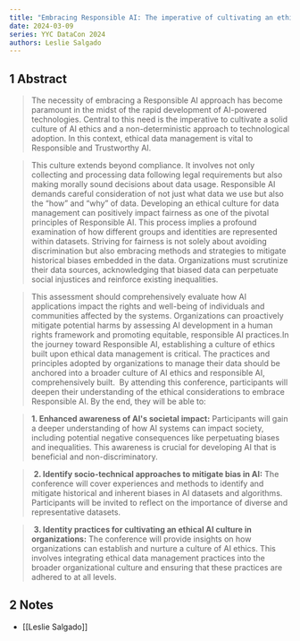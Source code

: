 ```yaml
---
title: "Embracing Responsible AI: The imperative of cultivating an ethical data culture"
date: 2024-03-09
series: YYC DataCon 2024
authors: Leslie Salgado
---
```

## 1 Abstract
> The necessity of embracing a Responsible AI approach has become paramount in the midst of the rapid development of AI-powered technologies. Central to this need is the imperative to cultivate a solid culture of AI ethics and a non-deterministic approach to technological adoption. In this context, ethical data management is vital to Responsible and Trustworthy AI.

> This culture extends beyond compliance. It involves not only collecting and processing data following legal requirements but also making morally sound decisions about data usage. Responsible AI demands careful consideration of not just what data we use but also the “how” and “why” of data. Developing an ethical culture for data management can positively impact fairness as one of the pivotal principles of Responsible AI. This process implies a profound examination of how different groups and identities are represented within datasets. Striving for fairness is not solely about avoiding discrimination but also embracing methods and strategies to mitigate historical biases embedded in the data. Organizations must scrutinize their data sources, acknowledging that biased data can perpetuate social injustices and reinforce existing inequalities.

> This assessment should comprehensively evaluate how AI applications impact the rights and well-being of individuals and communities affected by the systems. Organizations can proactively mitigate potential harms by assessing AI development in a human rights framework and promoting equitable, responsible AI practices.In the journey toward Responsible AI, establishing a culture of ethics built upon ethical data management is critical. The practices and principles adopted by organizations to manage their data should be anchored into a broader culture of AI ethics and responsible AI, comprehensively built.  By attending this conference, participants will deepen their understanding of the ethical considerations to embrace Responsible AI. By the end, they will be able to: **‍**

> **1. Enhanced awareness of AI's societal impact:** Participants will gain a deeper understanding of how AI systems can impact society, including potential negative consequences like perpetuating biases and inequalities. This awareness is crucial for developing AI that is beneficial and non-discriminatory.

>‍ **2. Identify socio-technical approaches to mitigate bias in AI:** The conference will cover experiences and methods to identify and mitigate historical and inherent biases in AI datasets and algorithms. Participants will be invited to reflect on the importance of diverse and representative datasets.

>‍ **3. Identity practices for cultivating an ethical AI culture in organizations:** The conference will provide insights on how organizations can establish and nurture a culture of AI ethics. This involves integrating ethical data management practices into the broader organizational culture and ensuring that these practices are adhered to at all levels.
## 2 Notes
- [[Leslie Salgado]]